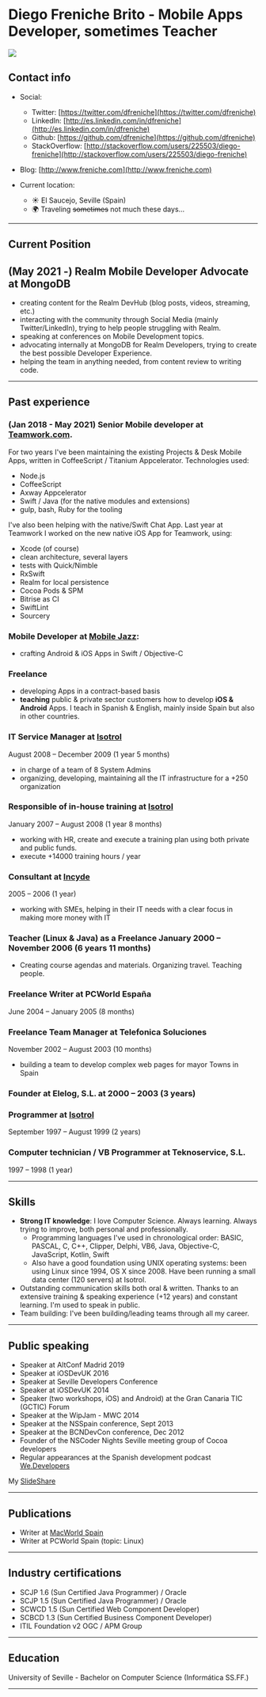 # Diego Freniche Brito - Mobile Apps Developer, sometimes Teacher

![](difb.jpg)

## Contact info

- Social:
	- Twitter: [https://twitter.com/dfreniche](https://twitter.com/dfreniche)
	- LinkedIn: [http://es.linkedin.com/in/dfreniche](http://es.linkedin.com/in/dfreniche)
	- Github: [https://github.com/dfreniche](https://github.com/dfreniche)
	- StackOverflow: [http://stackoverflow.com/users/225503/diego-freniche](http://stackoverflow.com/users/225503/diego-freniche)

- Blog: [http://www.freniche.com](http://www.freniche.com)

- Current location: 
	- ☀️ El Saucejo, Seville (Spain)
	- 🌍 Traveling ~~sometimes~~ not much these days...

---

## Current Position

## (May 2021 -) __Realm Mobile Developer Advocate at MongoDB__

- creating content for the Realm DevHub (blog posts, videos, streaming, etc.)
- interacting with the community through Social Media (mainly Twitter/LinkedIn), trying to help people struggling with Realm.
- speaking at conferences on Mobile Development topics.
- advocating internally at MongoDB for Realm Developers, trying to create the best possible Developer Experience.
- helping the team in anything needed, from content review to writing code.  

---

## Past experience

### (Jan 2018 - May 2021) __Senior Mobile developer at [Teamwork.com](https://www.teamwork.com)__. 

For two years I've been maintaining the existing Projects & Desk Mobile Apps, written in CoffeeScript / Titanium Appcelerator. Technologies used: 

- Node.js
- CoffeeScript
- Axway Appcelerator
- Swift / Java (for the native modules and extensions)
- gulp, bash, Ruby for the tooling

I've also been helping with the native/Swift Chat App. Last year at Teamwork I worked on the new native iOS App for Teamwork, using:

- Xcode (of course)
- clean architecture, several layers
- tests with Quick/Nimble
- RxSwift
- Realm for local persistence
- Cocoa Pods & SPM
- Bitrise as CI
- SwiftLint
- Sourcery 

### Mobile Developer at [Mobile Jazz](http://www.mobilejazz.com):
	
- crafting Android & iOS Apps in Swift / Objective-C

### Freelance

- developing Apps in a contract-based basis 
- __teaching__ public & private sector customers how to develop __iOS & Android__ Apps. I teach in Spanish & English, mainly inside Spain but also in other countries.
    
### IT Service Manager at [Isotrol](https://www.isotrol.com)

August 2008 – December 2009 (1 year 5 months)

- in charge of a team of 8 System Admins
- organizing, developing, maintaining all the IT infrastructure for a +250 organization

### Responsible of in-house training at [Isotrol](https://www.isotrol.com)
January 2007 – August 2008 (1 year 8 months)

- working with HR, create and execute a training plan using both private and public funds.
- execute +14000 training hours / year

### Consultant at [Incyde](http://www.incyde.org)
2005 – 2006 (1 year)

- working with SMEs, helping in their IT needs with a clear focus in making more money with IT

### Teacher (Linux & Java) as a Freelance January 2000 – November 2006 (6 years 11 months)

- Creating course agendas and materials. Organizing travel. Teaching people.

### Freelance Writer at PCWorld España
June 2004 – January 2005 (8 months)

### Freelance Team Manager at Telefonica Soluciones
November 2002 – August 2003 (10 months)

- building a team to develop complex web pages for mayor Towns in Spain

### Founder at Elelog, S.L. at 2000 – 2003 (3 years)

### Programmer at [Isotrol](https://www.isotrol.com)
September 1997 – August 1999 (2 years)

### Computer technician / VB Programmer at Teknoservice, S.L.
1997 – 1998 (1 year)

---

## Skills

- __Strong IT knowledge__: I love Computer Science. Always learning. Always trying to improve, both personal and professionally. 
	- Programming languages I've used in chronological order: BASIC, PASCAL, C, C++, Clipper, Delphi, VB6, Java, Objective-C, JavaScript, Kotlin, Swift
	- Also have a good foundation using UNIX operating systems: been using Linux since 1994, OS X since 2008. Have been running a small data center (120 servers) at Isotrol. 
- Outstanding communication skills both oral & written. Thanks to an extensive training & speaking experience (+12 years) and constant learning. I'm used to speak in public. 
- Team building: I've been building/leading teams through all my career.

---

## Public speaking

- Speaker at AltConf Madrid 2019
- Speaker at iOSDevUK 2016
- Speaker at Seville Developers Conference
- Speaker at iOSDevUK 2014
- Speaker (two workshops, iOS) and Android) at the Gran Canaria TIC (GCTIC) Forum
- Speaker at the WipJam - MWC 2014
- Speaker at the NSSpain conference, Sept 2013
- Speaker at the BCNDevCon conference, Dec 2012
- Founder of the NSCoder Nights Seville meeting group of Cocoa developers
- Regular appearances at the Spanish development podcast [We.Developers](http://wedevelopers.com)

My [SlideShare](https://www.slideshare.net/dfreniche)

---

## Publications

- Writer at [MacWorld Spain](http://dialnet.unirioja.es/servlet/autor?codigo=889530)
- Writer at PCWorld Spain (topic: Linux)

---

## Industry certifications

- SCJP 1.6 (Sun Certified Java Programmer) / Oracle
- SCJP 1.5 (Sun Certified Java Programmer) / Oracle
- SCWCD 1.5 (Sun Certified Web Component Developer) 
- SCBCD 1.3 (Sun Certified Business Component Developer) 
- ITIL Foundation v2 OGC / APM Group

---

## Education

University of Seville - Bachelor on Computer Science (Informática SS.FF.)

---
